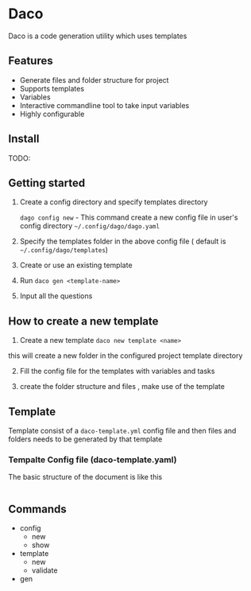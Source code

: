 # Daco

Daco is a code generation utility which uses templates

## Features 

- Generate files and folder structure for project 
- Supports templates 
- Variables 
- Interactive commandline tool to take input variables 
- Highly configurable


## Install

TODO:

## Getting started 

1. Create a config directory and specify templates directory

    `dago config new` - This command create a new config file in user's config directory `~/.config/dago/dago.yaml`

1. Specify the templates folder in the above config file ( default is `~/.config/dago/templates`)

1. Create or use an existing template 

1. Run `daco gen <template-name>`

1. Input all the questions 


## How to create a new template 

1. Create a new template `daco new template <name>`

this will create a new folder in the configured project template directory

2. Fill the config file for the templates with variables and tasks 

3. create the folder structure and files , make use of the template 

## Template 

Template consist of a `daco-template.yml` config file and then files and folders needs to be generated by that template 

### Tempalte Config file  (daco-template.yaml)

The basic structure of the document is like this 

```yaml
```


## Commands 

- config
    - new
    - show
- template
    - new
    - validate
- gen
